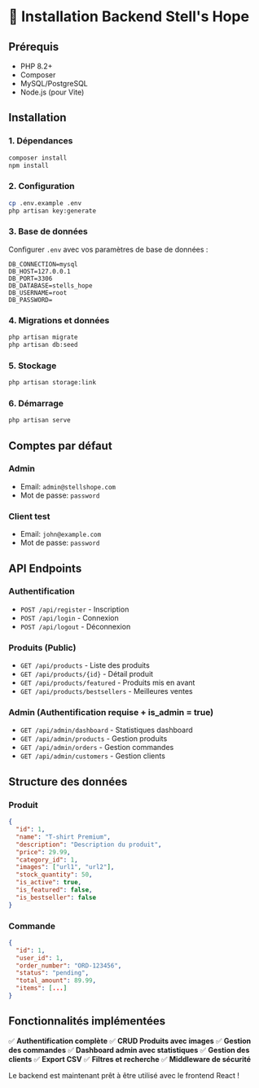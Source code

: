 # 🚀 Installation Backend Stell's Hope

## Prérequis
- PHP 8.2+
- Composer
- MySQL/PostgreSQL
- Node.js (pour Vite)

## Installation

### 1. Dépendances
```bash
composer install
npm install
```

### 2. Configuration
```bash
cp .env.example .env
php artisan key:generate
```

### 3. Base de données
Configurer `.env` avec vos paramètres de base de données :
```
DB_CONNECTION=mysql
DB_HOST=127.0.0.1
DB_PORT=3306
DB_DATABASE=stells_hope
DB_USERNAME=root
DB_PASSWORD=
```

### 4. Migrations et données
```bash
php artisan migrate
php artisan db:seed
```

### 5. Stockage
```bash
php artisan storage:link
```

### 6. Démarrage
```bash
php artisan serve
```

## Comptes par défaut

### Admin
- Email: `admin@stellshope.com`
- Mot de passe: `password`

### Client test
- Email: `john@example.com`
- Mot de passe: `password`

## API Endpoints

### Authentification
- `POST /api/register` - Inscription
- `POST /api/login` - Connexion
- `POST /api/logout` - Déconnexion

### Produits (Public)
- `GET /api/products` - Liste des produits
- `GET /api/products/{id}` - Détail produit
- `GET /api/products/featured` - Produits mis en avant
- `GET /api/products/bestsellers` - Meilleures ventes

### Admin (Authentification requise + is_admin = true)
- `GET /api/admin/dashboard` - Statistiques dashboard
- `GET /api/admin/products` - Gestion produits
- `GET /api/admin/orders` - Gestion commandes
- `GET /api/admin/customers` - Gestion clients

## Structure des données

### Produit
```json
{
  "id": 1,
  "name": "T-shirt Premium",
  "description": "Description du produit",
  "price": 29.99,
  "category_id": 1,
  "images": ["url1", "url2"],
  "stock_quantity": 50,
  "is_active": true,
  "is_featured": false,
  "is_bestseller": false
}
```

### Commande
```json
{
  "id": 1,
  "user_id": 1,
  "order_number": "ORD-123456",
  "status": "pending",
  "total_amount": 89.99,
  "items": [...]
}
```

## Fonctionnalités implémentées

✅ **Authentification complète**
✅ **CRUD Produits avec images**
✅ **Gestion des commandes**
✅ **Dashboard admin avec statistiques**
✅ **Gestion des clients**
✅ **Export CSV**
✅ **Filtres et recherche**
✅ **Middleware de sécurité**

Le backend est maintenant prêt à être utilisé avec le frontend React !